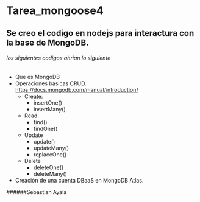 # Tarea_mongoose4

## Se creo el codigo en nodejs para interactura con la base de MongoDB. 
###### los siguientes codigos ahrian lo siguiente
- Que es MongoDB
- Operaciones basicas CRUD. https://docs.mongodb.com/manual/introduction/
  - Create:
    - insertOne()
    - insertMany()
  - Read
    - find()
    - findOne()
  - Update
    - update()
    - updateMany()
    - replaceOne()
  - Delete
    - deleteOne()
    - deleteMany()
- Creación de una cuenta DBaaS en MongoDB Atlas.

######Sebastian Ayala

